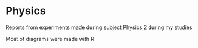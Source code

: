 # Physics
Reports from experiments made during subject Physics 2 during my studies

Most of diagrams were made with R
